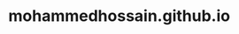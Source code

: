# mohammedhossain.github.io
<html>  
  <head>
    <meta charset=utf-8">
                        <title> STUDIO ANIK <title>
                        <style>
                        
                        body {background color-:black;
                        color:white;
                        }
                        
                        h1 {font-family: "oswald", sans-serif;
                        color: blue;
                        font -size: 50px}
                        
                        a { color: red;
                        font-family: 'spriax', cursive;
                        font-size: 24px;
                        text-decoration: none;
                        }
                        
                        
                        
                       
